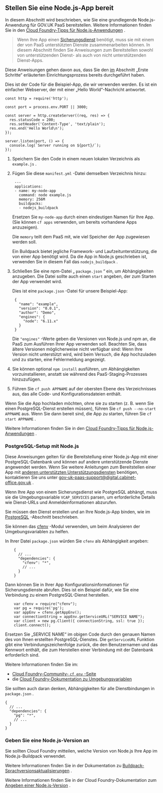 ## Stellen Sie eine Node.js-App bereit

In diesem Abschnitt wird beschrieben, wie Sie eine grundlegende Node.js-Anwendung für GOV.UK PaaS bereitstellen. Weitere Informationen finden Sie in den [Cloud Foundry-Tipps für Node.js-Anwendungen](https://docs.cloudfoundry.org/buildpacks/node/node-tips.html) .

> Wenn Ihre App einen [Sicherungsdienst](/deploying_services/#deploy-a-backing-or-routing-service) benötigt, muss sie mit einem der von PaaS unterstützten Dienste zusammenarbeiten können. In diesem Abschnitt finden Sie Anweisungen zum Bereitstellen sowohl von unterstützenden Dienst- als auch von nicht unterstützenden Dienst-Apps.

Diese Anweisungen gehen davon aus, dass Sie den [im](/get_started.html#get-started) Abschnitt „Erste Schritte“ erläuterten Einrichtungsprozess bereits durchgeführt haben.

Dies ist der Code für die Beispiel-App, die wir verwenden werden. Es ist ein einfacher Webserver, der mit einer „Hello World“-Nachricht antwortet.

```
const http = require('http');

const port = process.env.PORT || 3000;

const server = http.createServer((req, res) => {
  res.statusCode = 200;
  res.setHeader('Content-Type', 'text/plain');
  res.end('Hello World\n');
});

server.listen(port, () => {
  console.log(`Server running on ${port}/`);
});
```

1. Speichern Sie den Code in einem neuen lokalen Verzeichnis als `example.js` .

2. Fügen Sie diese `manifest.yml` -Datei demselben Verzeichnis hinzu:

    ```
     ---
     applications:
     - name: my-node-app
       command: node example.js
       memory: 256M
       buildpacks:
       - nodejs_buildpack
    ```

    Ersetzen Sie `my-node-app` durch einen eindeutigen Namen für Ihre App. (Sie können `cf apps` verwenden, um bereits vorhandene Apps anzuzeigen).

    Die `memory` teilt dem PaaS mit, wie viel Speicher der App zugewiesen werden soll.

    Ein Buildpack bietet jegliche Framework- und Laufzeitunterstützung, die von einer App benötigt wird. Da die App in Node.js geschrieben ist, verwenden Sie in diesem Fall das `nodejs_buildpack` .

3. Schließen Sie eine npm-Datei „ `package.json` “ ein, um Abhängigkeiten anzugeben. Die Datei sollte auch einen `start` angeben, der zum Starten der App verwendet wird.

    Dies ist eine `package.json` -Datei für unsere Beispiel-App:

    ```
     {
       "name": "example",
       "version": "0.0.1",
       "author": "Demo",
       "engines": {
         "node": "6.11.x"
       }
     }
    ```

    Die `"engines"` -Werte geben die Versionen von Node.js und npm an, die PaaS zum Ausführen Ihrer App verwenden soll. Beachten Sie, dass ältere Versionen möglicherweise nicht verfügbar sind: Wenn Ihre Version nicht unterstützt wird, wird beim Versuch, die App hochzuladen und zu starten, eine Fehlermeldung angezeigt.

4. Sie können optional `npm install` ausführen, um Abhängigkeiten vorzuinstallieren, anstatt sie während des PaaS-Staging-Prozesses hinzuzufügen.

5. Führen Sie `cf push APPNAME` auf der obersten Ebene des Verzeichnisses aus, das alle Code- und Konfigurationsdateien enthält.

Wenn Sie die App hochladen möchten, ohne sie zu starten (z. B. wenn Sie einen PostgreSQL-Dienst erstellen müssen), führen Sie `cf push --no-start APPNAME` aus. Wenn Sie dann bereit sind, die App zu starten, führen Sie `cf start APPNAME` .

Weitere Informationen finden Sie in den [Cloud Foundry-Tipps für Node.js-Anwendungen](https://docs.cloudfoundry.org/buildpacks/node/node-tips.html) .

### PostgreSQL-Setup mit Node.js

Diese Anweisungen gelten für die Bereitstellung einer Node.js-App mit einer PostgreSQL-Datenbank und können auf andere unterstützende Dienste angewendet werden. Wenn Sie weitere Anleitungen zum Bereitstellen einer App mit [anderen unterstützten Unterstützungsdiensten](/deploying_services/#deploy-a-backing-or-routing-service) benötigen, kontaktieren Sie uns unter [gov-uk-paas-support@digital.cabinet-office.gov.uk](mailto:gov-uk-paas-support@digital.cabinet-office.gov.uk) .

Wenn Ihre App von einem Sicherungsdienst wie PostgreSQL abhängt, muss sie die Umgebungsvariable `VCAP_SERVICES` parsen, um erforderliche Details wie Dienst-URLs und Anmeldeinformationen abzurufen.

Sie müssen den Dienst erstellen und an Ihre Node.js-App binden, wie im [PostgreSQL](/deploying_services/postgresql/#postgresql) -Abschnitt beschrieben.

Sie können das [cfenv](https://www.npmjs.com/package/cfenv) -Modul verwenden, um beim Analysieren der Umgebungsvariablen zu helfen.

In Ihrer Datei `package.json` würden Sie `cfenv` als Abhängigkeit angeben:

```
    {
      // ...
      "dependencies": {
        "cfenv": "*",
        // ...
      }
    }
```

Dann können Sie in Ihrer App Konfigurationsinformationen für Sicherungsdienste abrufen. Dies ist ein Beispiel dafür, wie Sie eine Verbindung zu einem PostgreSQL-Dienst herstellen.

```
    var cfenv = require("cfenv");
    var pg = require('pg');
    var appEnv = cfenv.getAppEnv();
    var connectionString = appEnv.getServiceURL("SERVICE NAME");
    var client = new pg.Client({ connectionString, ssl: true });
    client.connect();
```

Ersetzen Sie „SERVICE NAME“ im obigen Code durch den genauen Namen des von Ihnen erstellten PostgreSQL-Dienstes. Die `getServiceURL` Funktion gibt eine Verbindungszeichenfolge zurück, die den Benutzernamen und das Kennwort enthält, die zum Herstellen einer Verbindung mit der Datenbank erforderlich sind.

Weitere Informationen finden Sie im:

- [Cloud Foundry-Community- `cf env` -Seite](https://github.com/cloudfoundry-community/node-cfenv/blob/master/README.md)
- die [Cloud Foundry-Dokumentation zu Umgebungsvariablen](https://docs.cloudfoundry.org/devguide/deploy-apps/environment-variable.html)

Sie sollten auch daran denken, Abhängigkeiten für alle Dienstbindungen in `package.json` .

```
{
  // ...
  "dependencies": {
    "pg": "*",
    // ...
  }
}
```

### Geben Sie eine Node.js-Version an

Sie sollten Cloud Foundry mitteilen, welche Version von Node.js Ihre App im Node.js-Buildpack verwendet.

Weitere Informationen finden Sie in der Dokumentation zu [Buildpack-Sprachversionsaktualisierungen](deploying_apps.html#buildpack-language-version-updates) .

Weitere Informationen finden Sie in der Cloud Foundry-Dokumentation zum [Angeben einer Node.js-Version](https://docs.cloudfoundry.org/buildpacks/node/index.html#runtime) .
